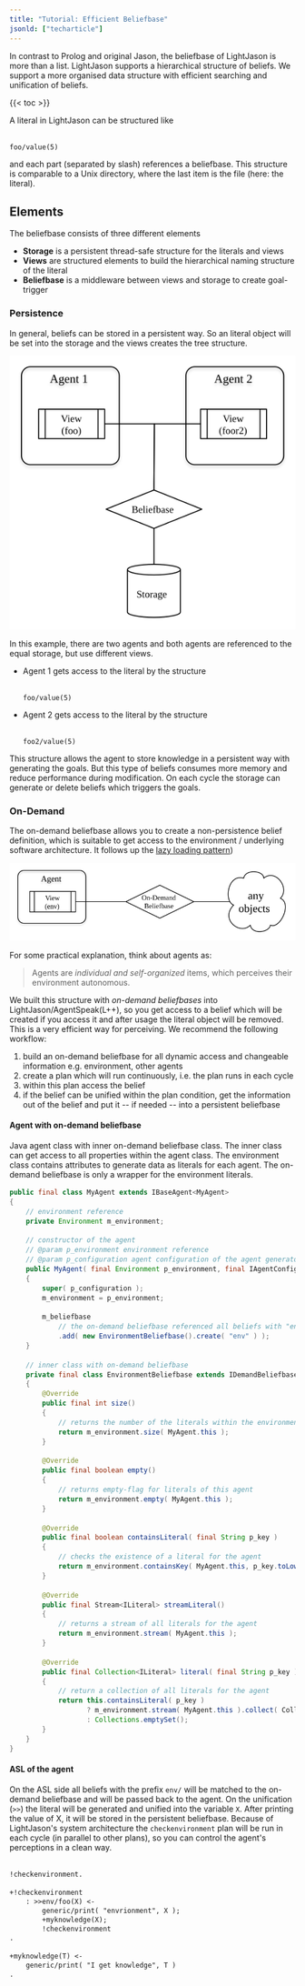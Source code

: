 ```yaml
---
title: "Tutorial: Efficient Beliefbase"
jsonld: ["techarticle"]
---
```


In contrast to Prolog and original Jason, the beliefbase of LightJason is more than a list.
LightJason supports a hierarchical structure of beliefs. 
We support a more organised data structure with efficient searching and unification of beliefs.

{{< toc >}}

A literal in LightJason can be structured like

<pre data-language="AgentSpeak(L++)"><code class="language-agentspeak">
foo/value(5)
</code></pre>

and each part (separated by slash) references a beliefbase. This structure is comparable to a Unix directory, where the last item is the file (here: the literal).

## Elements

The beliefbase consists of three different elements

* __Storage__ is a persistent thread-safe structure for the literals and views
* __Views__ are structured elements to build the hierarchical naming structure of the literal
* __Beliefbase__ is a middleware between views and storage to create goal-trigger

### Persistence

In general, beliefs can be stored in a persistent way. 
So an literal object will be set into the storage and the views creates the tree structure. 

![Beliefbase](/images/beliefbase.svg#centering)

In this example, there are two agents and both agents are referenced to the equal storage, but use different views.

* Agent 1 gets access to the literal by the structure <pre data-language="AgentSpeak(L++)"><code class="language-agentspeak">
foo/value(5)
</code></pre>

* Agent 2 gets access to the literal by the structure <pre data-language="AgentSpeak(L++)"><code class="language-agentspeak">
foo2/value(5)
</code></pre>
 
This structure allows the agent to store knowledge in a persistent way with generating the goals.
But this type of beliefs consumes more memory and reduce performance during modification. On each cycle the storage can generate or delete beliefs which triggers the goals.
 
### On-Demand

The on-demand beliefbase allows you to create a non-persistence belief definition, which is suitable to get access to the environment / underlying software architecture. It follows up the [lazy loading pattern](https://en.wikipedia.org/wiki/Lazy_loading))

![Beliefbase](/images/ondemandbeliefbase.svg#centering)

For some practical explanation, think about agents as:
 
> Agents are _individual and self-organized_ items, 
> which perceives their environment autonomous.

We built this structure with _on-demand beliefbases_ into LightJason/AgentSpeak(L++), so you get access to a belief which will be created if you access it and after usage the literal object will be removed. This is a very efficient way for perceiving. We recommend the following workflow: 

1. build an on-demand beliefbase for all dynamic access and changeable information e.g. environment, other agents
2. create a plan which will run continuously, i.e. the plan runs in each cycle
3. within this plan access the belief
4. if the belief can be unified within the plan condition, get the information out of the belief and put it -- if needed -- into a persistent beliefbase

#### Agent with on-demand beliefbase

Java agent class with inner on-demand beliefbase class. The inner class can get access to all properties within the agent class. 
The environment class contains attributes to generate data as literals for each agent.
The on-demand beliefbase is only a wrapper for the environment literals.

```java
public final class MyAgent extends IBaseAgent<MyAgent>
{
    // environment reference
    private Environment m_environment;

    // constructor of the agent
    // @param p_environment environment reference
    // @param p_configuration agent configuration of the agent generator
    public MyAgent( final Environment p_environment, final IAgentConfiguration<MyAgent> p_configuration )
    {
        super( p_configuration );
        m_environment = p_environment;
        
        m_beliefbase
            // the on-demand beliefbase referenced all beliefs with "env/"
            .add( new EnvironmentBeliefbase().create( "env" ) );
    }
    
    // inner class with on-demand beliefbase
    private final class EnvironmentBeliefbase extends IDemandBeliefbase
    {
        @Override
        public final int size()
        {
            // returns the number of the literals within the environment for the agent
            return m_environment.size( MyAgent.this );
        }

        @Override
        public final boolean empty()
        {
            // returns empty-flag for literals of this agent
            return m_environment.empty( MyAgent.this );
        }

        @Override
        public final boolean containsLiteral( final String p_key )
        {
            // checks the existence of a literal for the agent
            return m_environment.containsKey( MyAgent.this, p_key.toLowerCase() );
        }

        @Override
        public final Stream<ILiteral> streamLiteral()
        {
            // returns a stream of all literals for the agent
            return m_environment.stream( MyAgent.this );
        }

        @Override
        public final Collection<ILiteral> literal( final String p_key )
        {
            // return a collection of all literals for the agent
            return this.containsLiteral( p_key )
                   ? m_environment.stream( MyAgent.this ).collect( Collectors.toSet() )
                   : Collections.emptySet();
        }
    }
}
```

#### ASL of the agent

On the ASL side all beliefs with the prefix ```env/``` will be matched to the on-demand beliefbase and will be passed back to the agent.
On the unification (```>>```) the literal will be generated and unified into the variable ```X```. After printing the value of X, it will be stored in the persistent beliefbase.
Because of LightJason's system architecture the ```checkenvironment``` plan will be run in each cycle (in parallel to other plans), so you can control the agent's perceptions in a clean way.

<pre data-language="AgentSpeak(L++)"><code class="language-agentspeak">
!checkenvironment.

+!checkenvironment
    : >>env/foo(X) <-
        generic/print( "envrionment", X );
        +myknowledge(X);
        !checkenvironment
.        

+myknowledge(T) <-
    generic/print( "I get knowledge", T )
.    

</code></pre>
